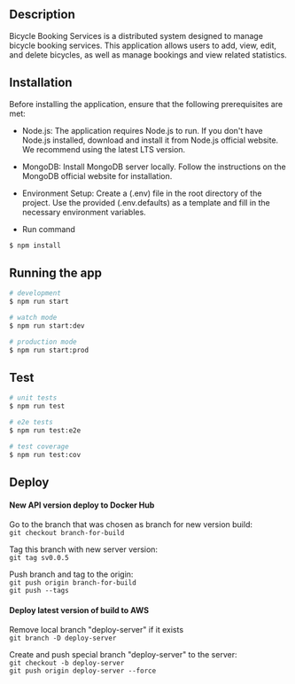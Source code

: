 
## Description

Bicycle Booking Services is a distributed system designed to manage bicycle booking services. 
This application allows users to add, view, edit, and delete bicycles, as well as manage bookings and view related statistics.

## Installation
Before installing the application, ensure that the following prerequisites are met:

- Node.js: The application requires Node.js to run. If you don't have Node.js installed, download and install it from Node.js official website. We recommend using the latest LTS version.

- MongoDB: Install MongoDB server locally. Follow the instructions on the MongoDB official website for installation.

- Environment Setup: Create a (.env) file in the root directory of the project. Use the provided (.env.defaults) as a template and fill in the necessary environment variables.

- Run command

```bash
$ npm install
```

## Running the app

```bash
# development
$ npm run start

# watch mode
$ npm run start:dev

# production mode
$ npm run start:prod
```

## Test

```bash
# unit tests
$ npm run test

# e2e tests
$ npm run test:e2e

# test coverage
$ npm run test:cov
```
## Deploy
#### New API version deploy to Docker Hub
Go to the branch that was chosen as branch for new version build: <br/>
```git checkout branch-for-build```<br/>

Tag this branch with new server version: <br/>
```git tag sv0.0.5```<br/>

Push branch and tag to the origin: <br/>
```git push origin branch-for-build``` <br/>
```git push --tags```<br/>

#### Deploy latest version of build to AWS
Remove local branch "deploy-server" if it exists <br/>
```git branch -D deploy-server``` <br/>

Create and push special branch "deploy-server" to the server: <br/>
```git checkout -b deploy-server```<br/>
```git push origin deploy-server --force```<br/>
